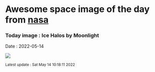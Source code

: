 
# Awesome space image of the day from [nasa](https://api.nasa.gov/)

### Today image : Ice Halos by Moonlight

Date : 2022-05-14


![](https://apod.nasa.gov/apod/image/2205/LunarHaloComplexLabels1024.jpg)

<small>Latest update : Sat May 14 10:18:11 2022</small>


